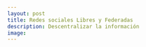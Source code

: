 ```yaml
---
layout: post
title: Redes sociales Libres y Federadas
description: Descentralizar la información
image: 
---
```

